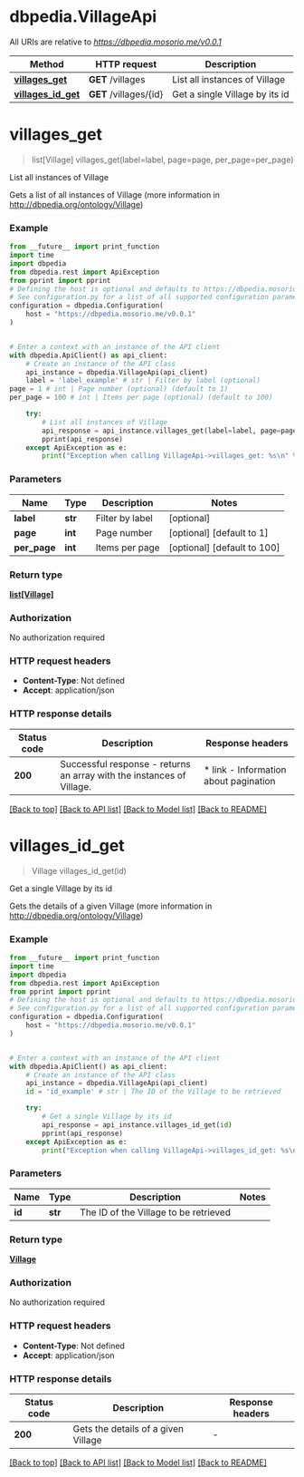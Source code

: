 # dbpedia.VillageApi

All URIs are relative to *https://dbpedia.mosorio.me/v0.0.1*

Method | HTTP request | Description
------------- | ------------- | -------------
[**villages_get**](VillageApi.md#villages_get) | **GET** /villages | List all instances of Village
[**villages_id_get**](VillageApi.md#villages_id_get) | **GET** /villages/{id} | Get a single Village by its id


# **villages_get**
> list[Village] villages_get(label=label, page=page, per_page=per_page)

List all instances of Village

Gets a list of all instances of Village (more information in http://dbpedia.org/ontology/Village)

### Example

```python
from __future__ import print_function
import time
import dbpedia
from dbpedia.rest import ApiException
from pprint import pprint
# Defining the host is optional and defaults to https://dbpedia.mosorio.me/v0.0.1
# See configuration.py for a list of all supported configuration parameters.
configuration = dbpedia.Configuration(
    host = "https://dbpedia.mosorio.me/v0.0.1"
)


# Enter a context with an instance of the API client
with dbpedia.ApiClient() as api_client:
    # Create an instance of the API class
    api_instance = dbpedia.VillageApi(api_client)
    label = 'label_example' # str | Filter by label (optional)
page = 1 # int | Page number (optional) (default to 1)
per_page = 100 # int | Items per page (optional) (default to 100)

    try:
        # List all instances of Village
        api_response = api_instance.villages_get(label=label, page=page, per_page=per_page)
        pprint(api_response)
    except ApiException as e:
        print("Exception when calling VillageApi->villages_get: %s\n" % e)
```

### Parameters

Name | Type | Description  | Notes
------------- | ------------- | ------------- | -------------
 **label** | **str**| Filter by label | [optional] 
 **page** | **int**| Page number | [optional] [default to 1]
 **per_page** | **int**| Items per page | [optional] [default to 100]

### Return type

[**list[Village]**](Village.md)

### Authorization

No authorization required

### HTTP request headers

 - **Content-Type**: Not defined
 - **Accept**: application/json

### HTTP response details
| Status code | Description | Response headers |
|-------------|-------------|------------------|
**200** | Successful response - returns an array with the instances of Village. |  * link - Information about pagination <br>  |

[[Back to top]](#) [[Back to API list]](../README.md#documentation-for-api-endpoints) [[Back to Model list]](../README.md#documentation-for-models) [[Back to README]](../README.md)

# **villages_id_get**
> Village villages_id_get(id)

Get a single Village by its id

Gets the details of a given Village (more information in http://dbpedia.org/ontology/Village)

### Example

```python
from __future__ import print_function
import time
import dbpedia
from dbpedia.rest import ApiException
from pprint import pprint
# Defining the host is optional and defaults to https://dbpedia.mosorio.me/v0.0.1
# See configuration.py for a list of all supported configuration parameters.
configuration = dbpedia.Configuration(
    host = "https://dbpedia.mosorio.me/v0.0.1"
)


# Enter a context with an instance of the API client
with dbpedia.ApiClient() as api_client:
    # Create an instance of the API class
    api_instance = dbpedia.VillageApi(api_client)
    id = 'id_example' # str | The ID of the Village to be retrieved

    try:
        # Get a single Village by its id
        api_response = api_instance.villages_id_get(id)
        pprint(api_response)
    except ApiException as e:
        print("Exception when calling VillageApi->villages_id_get: %s\n" % e)
```

### Parameters

Name | Type | Description  | Notes
------------- | ------------- | ------------- | -------------
 **id** | **str**| The ID of the Village to be retrieved | 

### Return type

[**Village**](Village.md)

### Authorization

No authorization required

### HTTP request headers

 - **Content-Type**: Not defined
 - **Accept**: application/json

### HTTP response details
| Status code | Description | Response headers |
|-------------|-------------|------------------|
**200** | Gets the details of a given Village |  -  |

[[Back to top]](#) [[Back to API list]](../README.md#documentation-for-api-endpoints) [[Back to Model list]](../README.md#documentation-for-models) [[Back to README]](../README.md)

